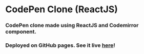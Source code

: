 # CodePen Clone (ReactJS)

### CodePen clone made using ReactJS and Codemirror component.

### Deployed on GitHub pages. See it live [here](https://k2maan.github.io/CodePenCloneReactJS/)!
